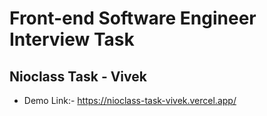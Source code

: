 # Front-end Software Engineer Interview Task

## Nioclass Task - Vivek

-   Demo Link:- https://nioclass-task-vivek.vercel.app/
